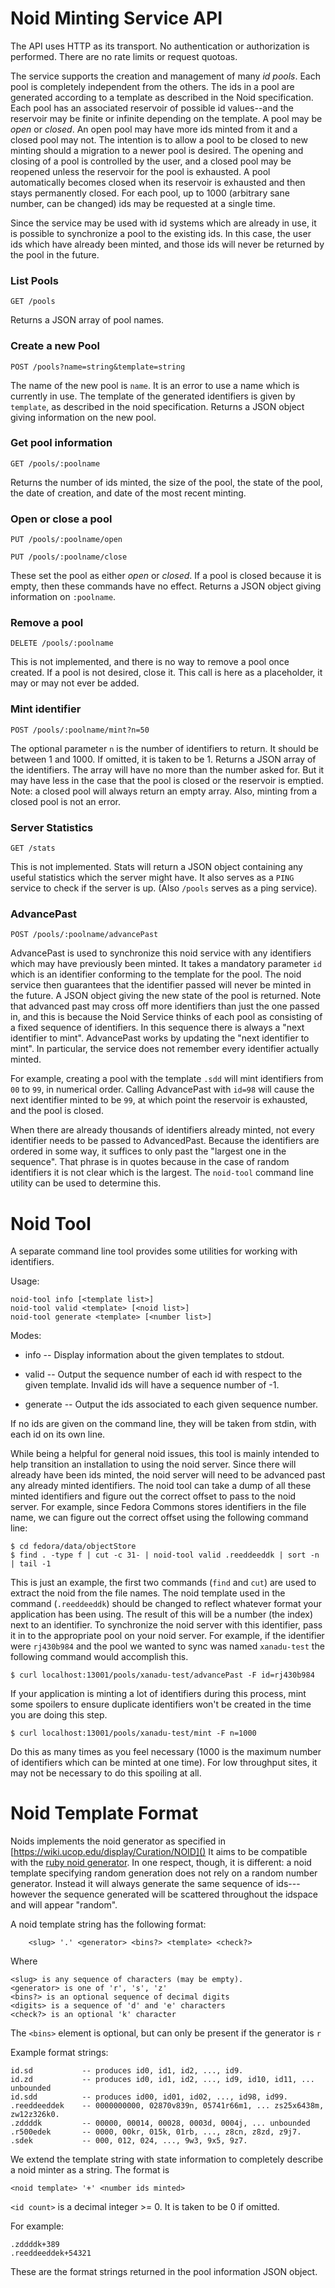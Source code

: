 # Noid Minting Service API

The API uses HTTP as its transport.
No authentication or authorization is performed.
There are no rate limits or request quotoas.

The service supports the creation and management of many _id pools_.
Each pool is completely independent from the others.
The ids in a pool are generated according to a template as described in the Noid specification.
Each pool has an associated reservoir of possible id values--and the reservoir may be finite or infinite depending on
the template.
A pool may be _open_ or _closed_.
An open pool may have more ids minted from it and a closed pool may not.
The intention is to allow a pool to be closed to new minting should a migration to
a newer pool is desired.
The opening and closing of a pool is controlled by the user, and a closed pool
may be reopened unless the reservoir for the pool is exhausted.
A pool automatically becomes closed when its reservoir is exhausted and then stays permanently closed.
For each pool, up to 1000 (arbitrary sane number, can be changed) ids may be requested at a single time.

Since the service may be used with id systems which are already in use, it is possible to
synchronize a pool to the existing ids.
In this case, the user ids which have already been minted, and those ids will never be returned by
the pool in the future.

### List Pools

`GET /pools`

Returns a JSON array of pool names.

### Create a new Pool

`POST /pools?name=string&template=string`

The name of the new pool is `name`.
It is an error to use a name which is currently in use.
The template of the generated identifiers is given by `template`, as described in the noid specification.
Returns a JSON object giving information on the new pool.

### Get pool information

`GET /pools/:poolname`

Returns the number of ids minted, the size of the pool, the state of the pool, the date of creation, and date of the most recent minting.

### Open or close a pool

`PUT /pools/:poolname/open`

`PUT /pools/:poolname/close`

These set the pool as either _open_ or _closed_.
If a pool is closed because it is empty, then these commands have no effect.
Returns a JSON object giving information on `:poolname`.

### Remove a pool

`DELETE /pools/:poolname`

This is not implemented, and there is no way to remove a pool once created.
If a pool is not desired, close it.
This call is here as a placeholder, it may or may not ever be added.

### Mint identifier

`POST /pools/:poolname/mint?n=50`

The optional parameter `n` is the number of identifiers to return. It should be between 1 and 1000.
If omitted, it is taken to be 1.
Returns a JSON array of the identifiers.
The array will have no more than the number asked for. But it may have less in
the case that the pool is closed or the reservoir is emptied.
Note: a closed pool will always return an empty array.
Also, minting from a closed pool is not an error.

### Server Statistics

`GET /stats`

This is not implemented.
Stats will return a JSON object containing any useful statistics which the server might have.
It also serves as a `PING` service to check if the server is up.
(Also `/pools` serves as a ping service).

### AdvancePast

`POST /pools/:poolname/advancePast`

AdvancePast is used to synchronize this noid service with any identifiers which may have previously
been minted.
It takes a mandatory parameter `id` which is an identifier conforming to the template for the pool.
The noid service then guarantees that the identifier passed will never be minted in the future.
A JSON object giving the new state of the pool is returned.
Note that advanced past may cross off more identifiers than just the one passed in, and this is
because the Noid Service thinks of each pool as consisting of a fixed sequence of identifiers.
In this sequence there is always a "next identifier to mint".
AdvancePast works by updating the "next identifier to mint".
In particular, the service does not remember every identifier actually minted.

For example, creating a pool with the template `.sdd` will mint identifiers from `00` to `99`, in numerical order.
Calling AdvancePast with `id=98` will cause the next identifier minted to be `99`, at which point the reservoir is
exhausted, and the pool is closed.

When there are already thousands of identifiers already minted, not every identifier needs to be passed to
AdvancedPast.
Because the identifiers are ordered in some way, it suffices to only past the "largest one in the sequence".
That phrase is in quotes because in the case of random identifiers it is not clear which is the largest.
The `noid-tool` command line utility can be used to determine this.

# Noid Tool

A separate command line tool provides some utilities for working with identifiers.

Usage:

	noid-tool info [<template list>]
	noid-tool valid <template> [<noid list>]
	noid-tool generate <template> [<number list>]

Modes:

 * info -- Display information about the given templates to stdout.

 * valid -- Output the sequence number of each id with respect to the given template.
Invalid ids will have a sequence number of -1.

 * generate -- Output the ids associated to each given sequence number.

If no ids are given on the command line, they will be taken from stdin,
with each id on its own line.

While being a helpful for general noid issues, this tool is mainly intended to
help transition an installation to using the noid server.
Since there will already have been ids minted, the noid server will need to be
advanced past any already minted identifiers.
The noid tool can take a dump of all these minted identifiers and figure out the
correct offset to pass to the noid server.
For example, since Fedora Commons stores identifiers in the file name, we can figure out
the correct offset using the following command line:

    $ cd fedora/data/objectStore
    $ find . -type f | cut -c 31- | noid-tool valid .reeddeeddk | sort -n | tail -1

This is just an example, the first two commands (`find` and `cut`) are used to extract the
noid from the file names.
The noid template used in the command (`.reeddeeddk`) should be changed to reflect whatever
format your application has been using.
The result of this will be a number (the index) next to an identifier.
To synchronize the noid server with this identifier, pass it in to the appropriate pool
on your noid server.
For example, if the identifier were `rj430b984` and the pool we wanted to sync was named
`xanadu-test` the following command would accomplish this.

    $ curl localhost:13001/pools/xanadu-test/advancePast -F id=rj430b984

If your application is minting a lot of identifiers during this process, mint some spoilers to
ensure duplicate identifiers won't be created in the time you are doing this step.

    $ curl localhost:13001/pools/xanadu-test/mint -F n=1000

Do this as many times as you feel necessary (1000 is the maximum number of identifiers which can be minted at one time).
For low throughput sites, it may not be necessary to do this spoiling at all.

# Noid Template Format

Noids implements the noid generator as specified in [https://wiki.ucop.edu/display/Curation/NOID]()
It aims to be compatible with the [ruby noid generator](https://github.com/microservices/noid).
In one respect, though, it is different: a noid template specifying random generation does not rely
on a random number generator. Instead it will always generate the same
sequence of ids---however the sequence generated will be scattered throughout the idspace and will
appear "random".

A noid template string has the following format:

```
    <slug> '.' <generator> <bins?> <template> <check?>
```

Where

	<slug> is any sequence of characters (may be empty).
	<generator> is one of 'r', 's', 'z'
	<bins?> is an optional sequence of decimal digits
	<digits> is a sequence of 'd' and 'e' characters
	<check?> is an optional 'k' character

The `<bins>` element is optional, but can only be present if the generator is `r`

Example format strings:

	id.sd           -- produces id0, id1, id2, ..., id9.
	id.zd           -- produces id0, id1, id2, ..., id9, id10, id11, ... unbounded
	id.sdd          -- produces id00, id01, id02, ..., id98, id99.
	.reeddeeddek    -- 0000000000, 02870v839n, 05741r66m1, ... zs25x6438m, zw12z326k0.
	.zddddk         -- 00000, 00014, 00028, 0003d, 0004j, ... unbounded
	.r500edek       -- 0000, 00kr, 015k, 01rb, ..., z8cn, z8zd, z9j7.
	.sdek           -- 000, 012, 024, ..., 9w3, 9x5, 9z7.

We extend the template string with state information to completely describe
a noid minter as a string. The format is

	<noid template> '+' <number ids minted>

`<id count>` is a decimal integer >= 0. It is taken to be 0 if omitted.

For example:

	.zddddk+389
	.reeddeeddek+54321

These are the format strings returned in the pool information JSON object.


